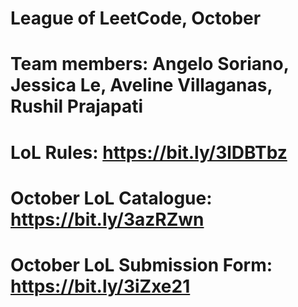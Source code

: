 # League of LeetCode, October
# Team members: Angelo Soriano, Jessica Le, Aveline Villaganas, Rushil Prajapati
# LoL Rules: https://bit.ly/3lDBTbz
# October LoL Catalogue: https://bit.ly/3azRZwn
# October LoL Submission Form: https://bit.ly/3iZxe21
